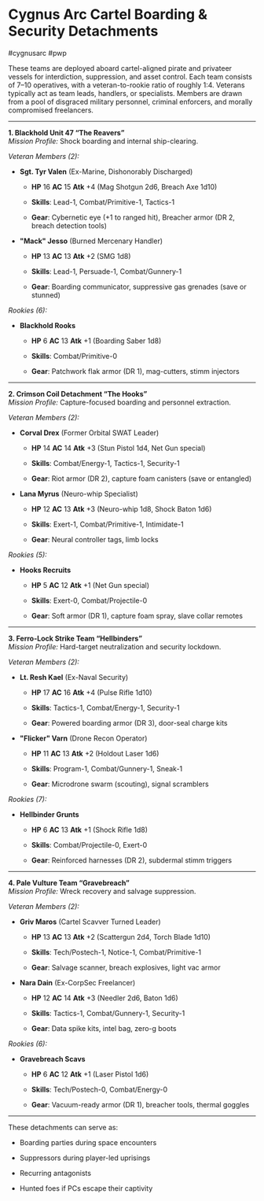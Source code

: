 # **Cygnus Arc Cartel Boarding & Security Detachments**
#cygnusarc #pwp

These teams are deployed aboard cartel-aligned pirate and privateer vessels for interdiction, suppression, and asset control. Each team consists of 7–10 operatives, with a veteran-to-rookie ratio of roughly 1:4. Veterans typically act as team leads, handlers, or specialists. Members are drawn from a pool of disgraced military personnel, criminal enforcers, and morally compromised freelancers.

---

**1. Blackhold Unit 47 “The Reavers”**  
_Mission Profile:_ Shock boarding and internal ship-clearing.

_Veteran Members (2):_

- **Sgt. Tyr Valen** (Ex-Marine, Dishonorably Discharged)
    
    - **HP** 16 **AC** 15 **Atk** +4 (Mag Shotgun 2d6, Breach Axe 1d10)
        
    - **Skills**: Lead-1, Combat/Primitive-1, Tactics-1
        
    - **Gear**: Cybernetic eye (+1 to ranged hit), Breacher armor (DR 2, breach detection tools)
        
- **"Mack" Jesso** (Burned Mercenary Handler)
    
    - **HP** 13 **AC** 13 **Atk** +2 (SMG 1d8)
        
    - **Skills**: Lead-1, Persuade-1, Combat/Gunnery-1
        
    - **Gear**: Boarding communicator, suppressive gas grenades (save or stunned)
        

_Rookies (6):_

- **Blackhold Rooks**
    
    - **HP** 6 **AC** 13 **Atk** +1 (Boarding Saber 1d8)
        
    - **Skills**: Combat/Primitive-0
        
    - **Gear**: Patchwork flak armor (DR 1), mag-cutters, stimm injectors
        

---

**2. Crimson Coil Detachment “The Hooks”**  
_Mission Profile:_ Capture-focused boarding and personnel extraction.

_Veteran Members (2):_

- **Corval Drex** (Former Orbital SWAT Leader)
    
    - **HP** 14 **AC** 14 **Atk** +3 (Stun Pistol 1d4, Net Gun special)
        
    - **Skills**: Combat/Energy-1, Tactics-1, Security-1
        
    - **Gear**: Riot armor (DR 2), capture foam canisters (save or entangled)
        
- **Lana Myrus** (Neuro-whip Specialist)
    
    - **HP** 12 **AC** 13 **Atk** +3 (Neuro-whip 1d8, Shock Baton 1d6)
        
    - **Skills**: Exert-1, Combat/Primitive-1, Intimidate-1
        
    - **Gear**: Neural controller tags, limb locks
        

_Rookies (5):_

- **Hooks Recruits**
    
    - **HP** 5 **AC** 12 **Atk** +1 (Net Gun special)
        
    - **Skills**: Exert-0, Combat/Projectile-0
        
    - **Gear**: Soft armor (DR 1), capture foam spray, slave collar remotes
        

---

**3. Ferro-Lock Strike Team “Hellbinders”**  
_Mission Profile:_ Hard-target neutralization and security lockdown.

_Veteran Members (2):_

- **Lt. Resh Kael** (Ex-Naval Security)
    
    - **HP** 17 **AC** 16 **Atk** +4 (Pulse Rifle 1d10)
        
    - **Skills**: Tactics-1, Combat/Energy-1, Security-1
        
    - **Gear**: Powered boarding armor (DR 3), door-seal charge kits
        
- **"Flicker" Varn** (Drone Recon Operator)
    
    - **HP** 11 **AC** 13 **Atk** +2 (Holdout Laser 1d6)
        
    - **Skills**: Program-1, Combat/Gunnery-1, Sneak-1
        
    - **Gear**: Microdrone swarm (scouting), signal scramblers
        

_Rookies (7):_

- **Hellbinder Grunts**
    
    - **HP** 6 **AC** 13 **Atk** +1 (Shock Rifle 1d8)
        
    - **Skills**: Combat/Projectile-0, Exert-0
        
    - **Gear**: Reinforced harnesses (DR 2), subdermal stimm triggers
        

---

**4. Pale Vulture Team “Gravebreach”**  
_Mission Profile:_ Wreck recovery and salvage suppression.

_Veteran Members (2):_

- **Griv Maros** (Cartel Scavver Turned Leader)
    
    - **HP** 13 **AC** 13 **Atk** +2 (Scattergun 2d4, Torch Blade 1d10)
        
    - **Skills**: Tech/Postech-1, Notice-1, Combat/Primitive-1
        
    - **Gear**: Salvage scanner, breach explosives, light vac armor
        
- **Nara Dain** (Ex-CorpSec Freelancer)
    
    - **HP** 12 **AC** 14 **Atk** +3 (Needler 2d6, Baton 1d6)
        
    - **Skills**: Tactics-1, Combat/Gunnery-1, Security-1
        
    - **Gear**: Data spike kits, intel bag, zero-g boots
        

_Rookies (6):_

- **Gravebreach Scavs**
    
    - **HP** 6 **AC** 12 **Atk** +1 (Laser Pistol 1d6)
        
    - **Skills**: Tech/Postech-0, Combat/Energy-0
        
    - **Gear**: Vacuum-ready armor (DR 1), breacher tools, thermal goggles
        

---

These detachments can serve as:

- Boarding parties during space encounters
    
- Suppressors during player-led uprisings
    
- Recurring antagonists
    
- Hunted foes if PCs escape their captivity